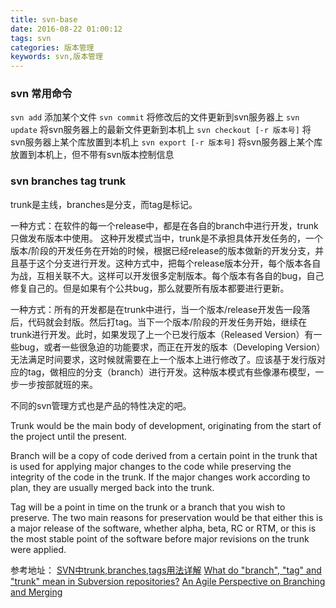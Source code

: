 ```yaml
---
title: svn-base
date: 2016-08-22 01:00:12
tags: svn
categories: 版本管理
keywords: svn,版本管理
---
```

### svn 常用命令

``svn add``                  添加某个文件
``svn commit``               将修改后的文件更新到svn服务器上
``svn update``               将svn服务器上的最新文件更新到本机上
``svn checkout [-r 版本号]`` 将svn服务器上某个库放置到本机上
``svn export [-r 版本号]``   将svn服务器上某个库放置到本机上，但不带有svn版本控制信息

<!-- more -->
### svn branches tag trunk
trunk是主线，branches是分支，而tag是标记。
 
一种方式：在软件的每一个release中，都是在各自的branch中进行开发，trunk只做发布版本中使用。
这种开发模式当中，trunk是不承担具体开发任务的，一个版本/阶段的开发任务在开始的时候，根据已经release的版本做新的开发分支，并且基于这个分支进行开发。这种方式中，把每个release版本分开，每个版本各自为战，互相关联不大。这样可以开发很多定制版本。每个版本有各自的bug，自己修复自己的。但是如果有个公共bug，那么就要所有版本都要进行更新。

一种方式：所有的开发都是在trunk中进行，当一个版本/release开发告一段落后，代码就会封版。然后打tag。当下一个版本/阶段的开发任务开始，继续在trunk进行开发。此时，如果发现了上一个已发行版本（Released Version）有一些bug，或者一些很急迫的功能要求，而正在开发的版本（Developing Version）无法满足时间要求，这时候就需要在上一个版本上进行修改了。应该基于发行版对应的tag，做相应的分支（branch）进行开发。这种版本模式有些像瀑布模型，一步一步按部就班的来。

不同的svn管理方式也是产品的特性决定的吧。

Trunk would be the main body of development, originating from the start of the project until the present.

Branch will be a copy of code derived from a certain point in the trunk that is used for applying major changes to the code while preserving the integrity of the code in the trunk. If the major changes work according to plan, they are usually merged back into the trunk.

Tag will be a point in time on the trunk or a branch that you wish to preserve. The two main reasons for preservation would be that either this is a major release of the software, whether alpha, beta, RC or RTM, or this is the most stable point of the software before major revisions on the trunk were applied.

参考地址：
[SVN中trunk,branches,tags用法详解](http://www.cnblogs.com/dafozhang/archive/2012/06/28/2567769.html)
[What do "branch", "tag" and "trunk" mean in Subversion repositories?](http://stackoverflow.com/questions/16142/what-do-branch-tag-and-trunk-mean-in-subversion-repositories)
[An Agile Perspective on Branching and Merging](https://www.cmcrossroads.com/article/agile-perspective-branching-and-merging?page=0%2C0)

